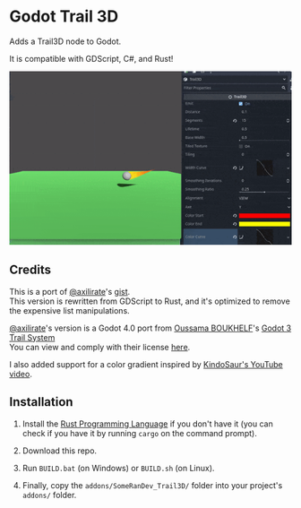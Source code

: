 # Godot Trail 3D

Adds a Trail3D node to Godot.

It is compatible with GDScript, C#, and Rust!

<img src="https://github.com/SomeRanDev/Godot-Trail3D/blob/main/demo.gif"/>

## Credits

This is a port of [@axilirate](https://github.com/axilirate)'s [gist](https://gist.github.com/axilirate/96a3e77d597c2527582dbc79aecbab70).<br>
This version is rewritten from GDScript to Rust, and it's optimized to remove the expensive list manipulations.

[@axilirate](https://github.com/axilirate)'s version is a Godot 4.0 port from [Oussama BOUKHELF](https://github.com/OBKF)'s [Godot 3 Trail System](https://github.com/OBKF/Godot-Trail-System)<br>
You can view and comply with their license [here](https://github.com/OBKF/Godot-Trail-System/blob/master/LICENSE).

I also added support for a color gradient inspired by [KindoSaur's YouTube video](https://www.youtube.com/watch?v=vKrrxKS-lcA).

## Installation

1) Install the [Rust Programming Language](https://www.rust-lang.org/) if you don't have it (you can check if you have it by running `cargo` on the command prompt).

2) Download this repo.

3) Run `BUILD.bat` (on Windows) or `BUILD.sh` (on Linux).

5) Finally, copy the `addons/SomeRanDev_Trail3D/` folder into your project's `addons/` folder.
